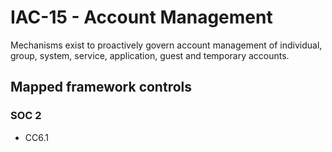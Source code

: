 # IAC-15 - Account Management
Mechanisms exist to proactively govern account management of individual, group, system, service, application, guest and temporary accounts.
## Mapped framework controls
### SOC 2
- CC6.1